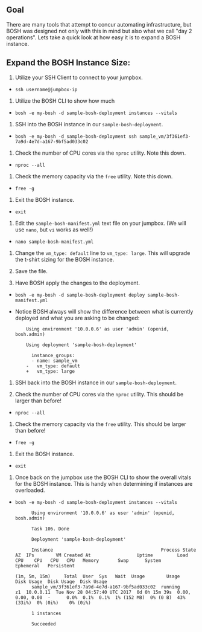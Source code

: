 ## Goal

There are many tools that attempt to concur automating infrastructure, but BOSH was designed not only with this in mind but also what we call "day 2 operations". Lets take a quick look at how easy it is to expand a BOSH instance.

## Expand the BOSH Instance Size:

1. Utilize your SSH Client to connect to your jumpbox.

  - `ssh username@jumpbox-ip`

1. Utilize the BOSH CLI to show how much

  - `bosh -e my-bosh -d sample-bosh-deployment instances --vitals`

1. SSH into the BOSH instance in our `sample-bosh-deployment`.

  - `bosh -e my-bosh -d sample-bosh-deployment ssh sample_vm/3f361ef3-7a9d-4e7d-a167-9bf5ad033c02`

1. Check the number of CPU cores via the `nproc` utility. Note this down.

  - `nproc --all`

1. Check the memory capacity via the `free` utility. Note this down.

  - `free -g`

1. Exit the BOSH instance.

  - `exit`

1. Edit the `sample-bosh-manifest.yml` text file on your jumpbox. (We will use `nano`, but `vi` works as well!)

  - `nano sample-bosh-manifest.yml`

1. Change the `vm_type: default` line to `vm_type: large`. This will upgrade the t-shirt sizing for the BOSH instance.

1. Save the file.

1. Have BOSH apply the changes to the deployment.

  - `bosh -e my-bosh -d sample-bosh-deployment deploy sample-bosh-manifest.yml`

  - Notice BOSH always will show the difference between what is currently deployed and what you are asking to be changed:

            Using environment '10.0.0.6' as user 'admin' (openid, bosh.admin)

            Using deployment 'sample-bosh-deployment'

              instance_groups:
              - name: sample_vm
            -   vm_type: default
            +   vm_type: large

1. SSH back into the BOSH instance in our `sample-bosh-deployment`.

1. Check the number of CPU cores via the `nproc` utility. This should be larger than before!

  - `nproc --all`

1. Check the memory capacity via the `free` utility. This should be larger than before!

  - `free -g`

1. Exit the BOSH instance.

  - `exit`

1. Once back on the jumpbox use the BOSH CLI to show the overall vitals for the BOSH instance. This is handy when determining if instances are overloaded.

  - `bosh -e my-bosh -d sample-bosh-deployment instances --vitals`

              Using environment '10.0.0.6' as user 'admin' (openid, bosh.admin)

              Task 106. Done

              Deployment 'sample-bosh-deployment'

              Instance                                        Process State  AZ  IPs        VM Created At                 Uptime         Load              CPU    CPU   CPU   CPU   Memory       Swap      System      Ephemeral   Persistent
                                                                                                                                         (1m, 5m, 15m)     Total  User  Sys   Wait  Usage        Usage     Disk Usage  Disk Usage  Disk Usage
              sample_vm/3f361ef3-7a9d-4e7d-a167-9bf5ad033c02  running        z1  10.0.0.11  Tue Nov 28 04:57:40 UTC 2017  0d 0h 15m 39s  0.00, 0.00, 0.00  -      0.0%  0.1%  0.1%  1% (152 MB)  0% (0 B)  43% (33i%)  0% (0i%)    0% (0i%)

              1 instances

              Succeeded
